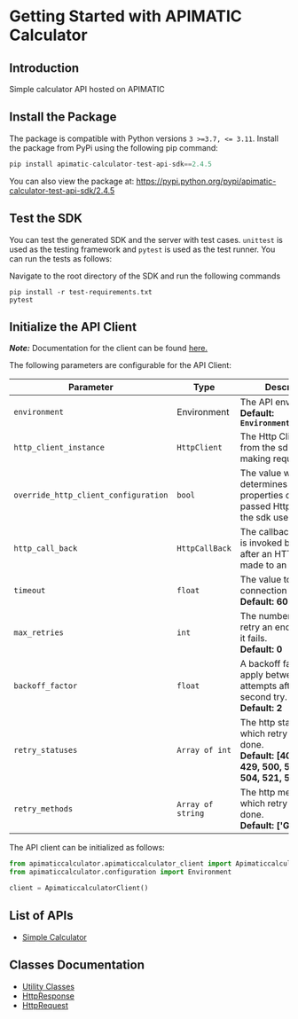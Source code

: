 
# Getting Started with APIMATIC Calculator

## Introduction

Simple calculator API hosted on APIMATIC

## Install the Package

The package is compatible with Python versions `3 >=3.7, <= 3.11`.
Install the package from PyPi using the following pip command:

```python
pip install apimatic-calculator-test-api-sdk==2.4.5
```

You can also view the package at:
https://pypi.python.org/pypi/apimatic-calculator-test-api-sdk/2.4.5

## Test the SDK

You can test the generated SDK and the server with test cases. `unittest` is used as the testing framework and `pytest` is used as the test runner. You can run the tests as follows:

Navigate to the root directory of the SDK and run the following commands

```
pip install -r test-requirements.txt
pytest
```

## Initialize the API Client

**_Note:_** Documentation for the client can be found [here.](https://www.github.com/hamzamahmood/apimatic-calculator-test-api-python-sdk/tree/2.4.5/doc/client.md)

The following parameters are configurable for the API Client:

| Parameter | Type | Description |
|  --- | --- | --- |
| `environment` | Environment | The API environment. <br> **Default: `Environment.PRODUCTION`** |
| `http_client_instance` | `HttpClient` | The Http Client passed from the sdk user for making requests |
| `override_http_client_configuration` | `bool` | The value which determines to override properties of the passed Http Client from the sdk user |
| `http_call_back` | `HttpCallBack` | The callback value that is invoked before and after an HTTP call is made to an endpoint |
| `timeout` | `float` | The value to use for connection timeout. <br> **Default: 60** |
| `max_retries` | `int` | The number of times to retry an endpoint call if it fails. <br> **Default: 0** |
| `backoff_factor` | `float` | A backoff factor to apply between attempts after the second try. <br> **Default: 2** |
| `retry_statuses` | `Array of int` | The http statuses on which retry is to be done. <br> **Default: [408, 413, 429, 500, 502, 503, 504, 521, 522, 524]** |
| `retry_methods` | `Array of string` | The http methods on which retry is to be done. <br> **Default: ['GET', 'PUT']** |

The API client can be initialized as follows:

```python
from apimaticcalculator.apimaticcalculator_client import ApimaticcalculatorClient
from apimaticcalculator.configuration import Environment

client = ApimaticcalculatorClient()
```

## List of APIs

* [Simple Calculator](https://www.github.com/hamzamahmood/apimatic-calculator-test-api-python-sdk/tree/2.4.5/doc/controllers/simple-calculator.md)

## Classes Documentation

* [Utility Classes](https://www.github.com/hamzamahmood/apimatic-calculator-test-api-python-sdk/tree/2.4.5/doc/utility-classes.md)
* [HttpResponse](https://www.github.com/hamzamahmood/apimatic-calculator-test-api-python-sdk/tree/2.4.5/doc/http-response.md)
* [HttpRequest](https://www.github.com/hamzamahmood/apimatic-calculator-test-api-python-sdk/tree/2.4.5/doc/http-request.md)


